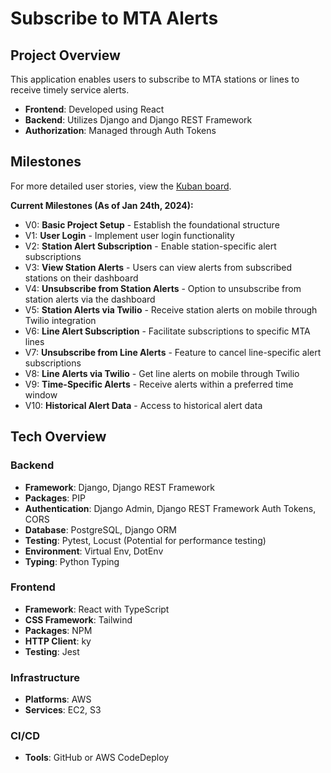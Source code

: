 # Subscribe to MTA Alerts

## Project Overview 
This application enables users to subscribe to MTA stations or lines to receive timely service alerts.

- **Frontend**: Developed using React
- **Backend**: Utilizes Django and Django REST Framework
- **Authorization**: Managed through Auth Tokens

## Milestones

For more detailed user stories, view the [Kuban board](https://github.acom/users/MackHalliday/projects/3).

**Current Milestones (As of Jan 24th, 2024):**

- V0: **Basic Project Setup** - Establish the foundational structure
- V1: **User Login** - Implement user login functionality
- V2: **Station Alert Subscription** - Enable station-specific alert subscriptions
- V3: **View Station Alerts** - Users can view alerts from subscribed stations on their dashboard
- V4: **Unsubscribe from Station Alerts** - Option to unsubscribe from station alerts via the dashboard
- V5: **Station Alerts via Twilio** - Receive station alerts on mobile through Twilio integration
- V6: **Line Alert Subscription** - Facilitate subscriptions to specific MTA lines
- V7: **Unsubscribe from Line Alerts** - Feature to cancel line-specific alert subscriptions
- V8: **Line Alerts via Twilio** - Get line alerts on mobile through Twilio
- V9: **Time-Specific Alerts** - Receive alerts within a preferred time window
- V10: **Historical Alert Data** - Access to historical alert data

## Tech Overview

### Backend 

- **Framework**: Django, Django REST Framework
- **Packages**: PIP
- **Authentication**: Django Admin, Django REST Framework Auth Tokens, CORS
- **Database**: PostgreSQL, Django ORM
- **Testing**: Pytest, Locust (Potential for performance testing)
- **Environment**: Virtual Env, DotEnv
- **Typing**: Python Typing

### Frontend

- **Framework**: React with TypeScript
- **CSS Framework**: Tailwind
- **Packages**: NPM
- **HTTP Client**: ky
- **Testing**: Jest

### Infrastructure 

- **Platforms**: AWS
- **Services**: EC2, S3

### CI/CD

- **Tools**: GitHub or AWS CodeDeploy
